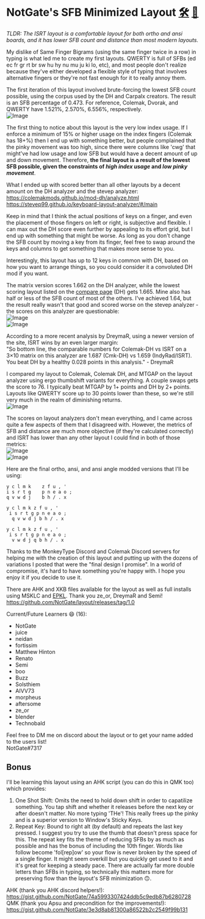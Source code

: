 # NotGate's SFB Minimized Layout [🛠️](https://github.com/NotGate/layout) [🧪](https://notgate.github.io/layout/experimental)
*TLDR: The ISRT layout is a comfortable layout for both ortho and ansi boards, and it has lower SFB count and distance than most modern layouts.*

My dislike of Same Finger Bigrams (using the same finger twice in a row) in typing is what led me to create my first layouts. QWERTY is full of SFBs (ed ec fr gr rt br sw hu hy nu mu ju ki lo, etc), and most people don't realize because they've either developed a flexible style of typing that involves alternative fingers or they're not fast enough for it to really annoy them. 

The first iteration of this layout involved brute-forcing the lowest SFB count possible, using the corpus used by the DH and Carpalx creators. The result is an SFB percentage of 0.473. For reference, Colemak, Dvorak, and QWERTY have 1.521%, 2.570%, 6.556%, respectively.  
![Image](https://media.discordapp.net/attachments/548799170765389834/802674935268638776/unknown.png?width=492&height=675)

The first thing to notice about this layout is the very low index usage. If I enforce a minimum of 15% or higher usage on the index fingers (Colemak has 18+%) then I end up with something better, but people complained that the pinky movement was too high, since there were columns like 'cwg' that might've had low usage and low SFB but would have a decent amount of up and down movement. Therefore, **the final layout is a result of the lowest SFB possible, given the constraints of *high index usage* and *low pinky movement***. 

What I ended up with scored better than all other layouts by a decent amount on the DH analyzer and the stevep analyzer:  
<https://colemakmods.github.io/mod-dh/analyze.html>  
<https://stevep99.github.io/keyboard-layout-analyzer/#/main>  

Keep in mind that I think the actual positions of keys on a finger, and even the placement of those fingers on left or right, is subjective and flexible. I can max out the DH score even further by appealing to its effort grid, but I end up with something that might be worse. As long as you don't change the SFB count by moving a key from its finger, feel free to swap around the keys and columns to get something that makes more sense to you.   

Interestingly, this layout has up to 12 keys in common with DH, based on how you want to arrange things, so you could consider it a convoluted DH mod if you want.   

The matrix version scores 1.662 on the DH analyzer, while the lowest scoring layout listed on the [compare page](https://colemakmods.github.io/mod-dh/compare.html) (DH) gets 1.665. Mine also has half or less of the SFB count of most of the others. I've achieved 1.64, but the result really wasn't that good and scored worse on the stevep analyzer - the scores on this analyzer are questionable:  
![Image](https://i.imgur.com/Zilfkpz.png)  
![Image](https://i.imgur.com/A09WSY5.png)  

According to a more recent analysis by DreymaR, using a newer version of the site, ISRT wins by an even larger margin:  
"So bottom line, the comparable numbers for Colemak-DH vs ISRT on a 3×10 matrix on this analyzer are 1.687 (Cmk-DH) vs 1.659 (IndyRad/ISRT). You beat DH by a healthy 0.028 points in this analysis." - DreymaR  

I compared my layout to Colemak, Colemak DH, and MTGAP on the layout analyzer using ergo thumbshift variants for everything. A couple swaps gets the score to 76. I typically beat MTGAP by 1+ points and DH by 2+ points. Layouts like QWERTY score up to 30 points lower than these, so we're still very much in the realm of diminishing returns.  
![Image](https://i.imgur.com/dPZIob0.png)  

The scores on layout analyzers don't mean everything, and I came across quite a few aspects of them that I disagreed with. However, the metrics of SFB and distance are much more objective (if they're calculated correctly) and ISRT has lower than any other layout I could find in both of those metrics:  
![Image](https://i.imgur.com/HQkDF6B.png)  
![Image](https://i.imgur.com/4Syztbn.png)  

Here are the final ortho, ansi, and ansi angle modded versions that I'll be using:
```
y c l m k    z f u , '
i s r t g    p n e a o ;
q v w d j    b h / . x

y c l m k z f u , '
 i s r t g p n e a o ;
  q v w d j b h / . x

y c l m k z f u , '
 i s r t g p n e a o ;
  v w d j q b h / . x
```

Thanks to the MonkeyType Discord and Colemak Discord servers for helping me with the creation of this layout and putting up with the dozens of variations I posted that were the "final design I promise". In a world of compromise, it's hard to have something you're happy with. I hope you enjoy it if you decide to use it. 

There are AHK and XKB files available for the layout as well as full installs using MSKLC and [EPKL](https://github.com/DreymaR/BigBagKbdTrixPKL/tree/master/Layouts/_Test/Cmk-eD-NotGate_ANS_CurlAngleSym). Thank you ze_or, DreymaR and Semi!    
<https://github.com/NotGate/layout/releases/tag/1.0>  

Current/Future Learners 😄 (16):
+ NotGate  
+ juice  
+ neidan   
+ fortissim
+ Matthew Hinton
+ Renato
+ Semi
+ boo
+ Buzz
+ Solsthiem
+ AIVV73
+ morpheus
+ aftersome
+ ze_or  
+ blender
+ Technobald

Feel free to DM me on discord about the layout or to get your name added to the users list!  
NotGate#7317


## Bonus  
I'll be learning this layout using an AHK script (you can do this in QMK too) which provides:  
1) One Shot Shift: Omits the need to hold down shift in order to capatilize something. You tap shift and whether it releases before the next key or after doesn't matter. No more typing 'THe'! This really frees up the pinky and is a superior version to Window's Sticky Keys.   
2) Repeat Key: Bound to right alt (by default) and repeats the last key pressed. I suggest you try to use the thumb that doesn't press space for this. The repeat key fits the theme of reducing SFBs by as much as possible and has the bonus of including the 10th finger. Words like follow become 'fol[rep]ow' so your flow is never broken by the speed of a single finger. It might seem overkill but you quickly get used to it and it's great for keeping a steady pace. There are actually far more double letters than SFBs in typing, so technically this matters more for preserving flow than the layout's SFB minimization 🙃.    
 
AHK (thank you AHK discord helpers!):  
<https://gist.github.com/NotGate/74a5993307424ddb5c9edb87b6280728>  
QMK (thank you Apsu and precondition for the improvements!):  
<https://gist.github.com/NotGate/3e3d8ab81300a86522b2c2549f99b131>  
